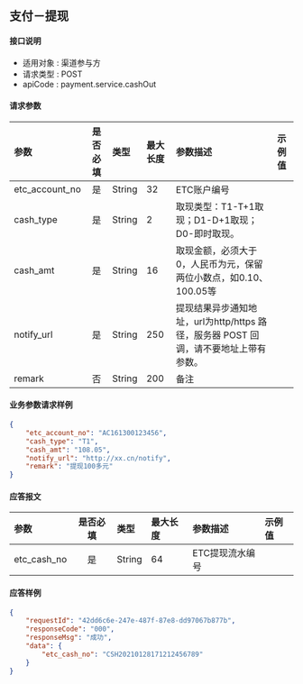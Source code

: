 ## 支付－提现

#### 接口说明
* 适用对象 : 渠道参与方
* 请求类型 : POST
* apiCode : payment.service.cashOut

#### 请求参数
| 参数 | 是否必填 | 类型 | 最大长度 | 参数描述 | 示例值 |
|:----|:-------:|:-----|:-------|:--------|:------|
| etc_account_no | 是 | String | 32 | ETC账户编号 |  |
| cash_type | 是 | String | 2 | 取现类型：T1-T+1取现；D1-D+1取现；D0-即时取现。 |  |
| cash_amt | 是 | String | 16 | 取现金额，必须大于0，人民币为元，保留两位小数点，如0.10、100.05等 |  |
| notify_url | 是 | String | 250 | 提现结果异步通知地址，url为http/https 路径，服务器 POST 回调，请不要地址上带有参数。 |  |
| remark | 否 | String | 200 | 备注 |  |

#### 业务参数请求样例
```json
{
    "etc_account_no": "AC161300123456",
    "cash_type": "T1",
    "cash_amt": "108.05",
    "notify_url": "http://xx.cn/notify",
    "remark": "提现100多元"
}
```

#### 应答报文
| 参数 | 是否必填 | 类型 | 最大长度 | 参数描述 | 示例值 |
|:----|:-------:|:----|:--------|:--------|:------|
| etc_cash_no | 是 | String | 64 | ETC提现流水编号 |  |

#### 应答样例
```json
{
    "requestId": "42dd6c6e-247e-487f-87e8-dd97067b877b",
    "responseCode": "000",
    "responseMsg": "成功",
    "data": {
        "etc_cash_no": "CSH20210128171212456789"
    }
}
```